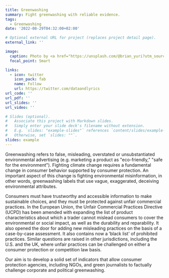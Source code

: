 ```yaml
---
title: Greenwashing
summary: Fight greenwashing with reliable evidence.
tags:
  - Greenwashing
date: '2022-08-29T04:32:00+02:00'

# Optional external URL for project (replaces project detail page).
external_link: ''

image:
  caption: Photo by <a href="https://unsplash.com/@brian_yuri?utm_source=unsplash&utm_medium=referral&utm_content=creditCopyText">Brian Yurasits</a> 
  focal_point: Smart

links:
  - icon: twitter
    icon_pack: fab
    name: Follow
    url: https://twitter.com/dataandlyrics
url_code: ''
url_pdf: ''
url_slides: ''
url_video: ''

# Slides (optional).
#   Associate this project with Markdown slides.
#   Simply enter your slide deck's filename without extension.
#   E.g. `slides: "example-slides"` references `content/slides/example-slides.md`.
#   Otherwise, set `slides: ""`.
slides: example
---
```


Greenwashing refers to false, misleading, overstated or unsubstantiated environmental advertising (e.g. marketing a product as "eco-friendly," "safe for the environment"). Fighting climate change requires a fundamental change in consumer behavior supported by consumer protection. An important aspect of this change is fighting environmental misinformation, in other words, greenwashing labels that use vague, exaggerated, deceiving environmental attributes.

Consumers must have trustworthy and accessible information to make sustainable choices, and they must be protected against unfair commercial practices. In the European Union, the Unfair Commercial Practices Directive (UCPD) has been amended with expanding the list of product characteristics about which a trader cannot mislead consumers to cover the environmental or social impact, as well as the durability and reparability. It also opened the door for adding new misleading practices on the basis of a case-by-case assessment. It also contains now a ‘black list' of prohibited practices. Similar questions are raised in other jurisdictions, including the U.S. and the UK, where unfair practices can be challenged on either a consumer protection or competition law basis. 

Our aim is to develop a solid set of indicators that allow consumer protection agencies, including NGOs, and green journalists to factually challenge corporate and political greenwashing.   

